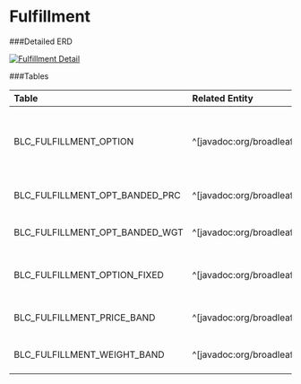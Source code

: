 # Fulfillment



###Detailed ERD

[![Fulfillment Detail](dataModel/FulfillmentDetailedERD.png)](_img/dataModel/FulfillmentDetailedERD.png)

###Tables

| Table               | Related Entity    | Description                                         |
|:--------------------|:------------------|:----------------------------------------------------|
|BLC\_FULFILLMENT\_OPTION | ^[javadoc:org/broadleafcommerce/core/order/domain/FulfillmentOption]        | Holds information about a particular fulfillment implementation.  |
|BLC\_FULFILLMENT\_OPT\_BANDED\_PRC | ^[javadoc:org/broadleafcommerce/core/order/fulfillment/domain/BandedPriceFulfillmentOption]| Links to a list of Fulfillment Price Bands.  |
|BLC\_FULFILLMENT\_OPT\_BANDED\_WGT | ^[javadoc:org/broadleafcommerce/core/order/fulfillment/domain/BandedWeightFulfillmentOption]| Links to a list of Fulfillment Weight Bands.  |
|BLC\_FULFILLMENT\_OPTION\_FIXED| ^[javadoc:org/broadleafcommerce/core/order/fulfillment/domain/FixedPriceFulfillmentOption]   | Represents a Fixed Fulfillment Option.  |
|BLC\_FULFILLMENT\_PRICE\_BAND  | ^[javadoc:org/broadleafcommerce/core/order/fulfillment/domain/FulfillmentPriceBand]   | Represents a Fulfillment Price Band.  |
|BLC\_FULFILLMENT\_WEIGHT\_BAND | ^[javadoc:org/broadleafcommerce/core/order/fulfillment/domain/FulfillmentWeightBand]   | Represents a Fulfillment Weight Band.  |
